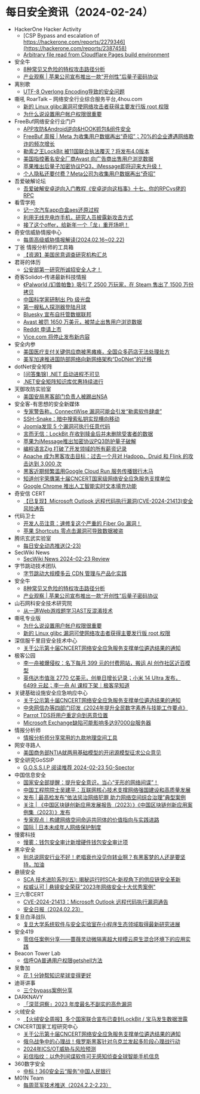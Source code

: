 # 每日安全资讯（2024-02-24）

- HackerOne Hacker Activity
  - [CSP Bypass and escalation of https://hackerone.com/reports/2279346](https://hackerone.com/reports/2387458)
  - [Arbitrary file read from Cloudflare Pages build environment](https://hackerone.com/reports/1570874)
- 安全牛
  - [8种常见又危险的特权攻击路径分析](https://www.aqniu.com/industry/102683.html)
  - [产业观察 | 苹果公司宣布推出一款“开创性”后量子密码协议](https://www.aqniu.com/industry/102682.html)
- 离别歌
  - [UTF-8 Overlong Encoding导致的安全问题](https://www.leavesongs.com/PENETRATION/utf-8-overlong-encoding.html)
- 嘶吼 RoarTalk – 网络安全行业综合服务平台,4hou.com
  - [新的 Linux glibc漏洞可使网络攻击者获得主要发行版 root 权限](https://www.4hou.com/posts/qpNk)
  - [为什么说设置用户帐户权限很重要](https://www.4hou.com/posts/1pJq)
- FreeBuf网络安全行业门户
  - [APP攻防&Android逆向&HOOK抓包&组件安全](https://www.freebuf.com/articles/endpoint/392458.html)
  - [FreeBuf 周报 | Meta 为收集用户数据再出“奇招”；70%的企业遭遇网络欺诈的频次增长](https://www.freebuf.com/news/392438.html)
  - [勒索之王LockBit 被11国联合执法覆灭？将发布4.0版本](https://www.freebuf.com/news/392383.html)
  - [美国指控著名安全厂商Avast 向广告商出售用户浏览数据](https://www.freebuf.com/news/392370.html)
  - [苹果推出后量子加密协议PQ3，iMessage即将迎来大升级！](https://www.freebuf.com/news/392362.html)
  - [个人隐私还要付费？Meta公司为收集用户数据再出“奇招”](https://www.freebuf.com/news/392359.html)
- 吾爱破解论坛
  - [吾爱破解安卓逆向入门教程《安卓逆向这档事》十七、你的RPCvs佬的RPC](https://mp.weixin.qq.com/s?__biz=MjM5Mjc3MDM2Mw==&mid=2651140090&idx=1&sn=d8b3011c016ae650d83db7bd9363878c&chksm=bd50bfae8a2736b8260a8115ae2b0b95c929c8b221cabd8733853f6ba5409180b6a1443b30c0&scene=58&subscene=0#rd)
- 看雪学苑
  - [记一次汽车app白盒aes还原过程](https://mp.weixin.qq.com/s?__biz=MjM5NTc2MDYxMw==&mid=2458542568&idx=1&sn=63885b3c10c7f82d05ef175f84f63206&chksm=b18d516286fad87454063062b69fa71bc7728c3d22c2994276d21f03a2f07f54069c9f43fe51&scene=58&subscene=0#rd)
  - [利用无线充电炸手机，研究人员披露新攻击方式](https://mp.weixin.qq.com/s?__biz=MjM5NTc2MDYxMw==&mid=2458542568&idx=2&sn=bb6d7c733ff20a506b667f6923abb9f6&chksm=b18d516286fad8743f0dc63db1503fca379e60cc2a12e2da3130b101e1ca8b51bb1b8f99e9ac&scene=58&subscene=0#rd)
  - [接了这个offer，给新年一个「龙」重开场吧！](https://mp.weixin.qq.com/s?__biz=MjM5NTc2MDYxMw==&mid=2458542568&idx=3&sn=19328f0feba25ae565073585f12ce86a&chksm=b18d516286fad87432b6bb78d17df4a1d1eef60020b639e20e6c5ed31dc67e486d42dbfb3695&scene=58&subscene=0#rd)
- 奇安信威胁情报中心
  - [每周高级威胁情报解读(2024.02.16~02.22)](https://mp.weixin.qq.com/s?__biz=MzI2MDc2MDA4OA==&mid=2247509703&idx=1&sn=f8e9dbc3e31c0d5b2e3ad4122feba958&chksm=ea6651b0dd11d8a64404e160280301ceb6564cf5a9d060e4a26a03ccd800214e8c3cdc38a3b8&scene=58&subscene=0#rd)
- 丁爸 情报分析师的工具箱
  - [【资源】美国民意调查研究机构汇总](https://mp.weixin.qq.com/s?__biz=MzI2MTE0NTE3Mw==&mid=2651142341&idx=1&sn=073f70a1133821b59aceee385144de6c&chksm=f1af4fffc6d8c6e9828b5a13d50be3d4a99ca6e850c934fbb610fc60ef13bc9550fb5c30347e&scene=58&subscene=0#rd)
- 君哥的体历
  - [公安部第一研究所诚招安全人才！](https://mp.weixin.qq.com/s?__biz=MzI2MjQ1NTA4MA==&mid=2247490960&idx=1&sn=7087d66261903688cd64676b5a1f06ae&chksm=ea4bb7d7dd3c3ec160ea78899523884c95ead23948a0dd437b5085980b13abf1edb5cfca8486&scene=58&subscene=0#rd)
- 奇客Solidot–传递最新科技情报
  - [《Palworld /幻兽帕鲁》吸引了 2500 万玩家，在 Steam 售出了 1500 万份拷贝](https://www.solidot.org/story?sid=77432)
  - [中国科学家研制出 Pb 级光盘](https://www.solidot.org/story?sid=77431)
  - [第一艘私人探测器登陆月球](https://www.solidot.org/story?sid=77430)
  - [Bluesky 宣布自托管数据联邦](https://www.solidot.org/story?sid=77428)
  - [Avast 被罚 1650 万美元，被禁止出售用户浏览数据](https://www.solidot.org/story?sid=77427)
  - [Reddit 申请上市](https://www.solidot.org/story?sid=77426)
  - [Vice.com 将停止发布新内容](https://www.solidot.org/story?sid=77425)
- 安全内参
  - [美国医疗支付关键供应商被黑瘫痪，全国众多药店无法处理处方](https://mp.weixin.qq.com/s?__biz=MzI4NDY2MDMwMw==&mid=2247511052&idx=1&sn=357fcb5962d0b01d8c011e140cf2d080&chksm=ebfaeb2cdc8d623af969677f178d407989e2caaa8c8e45257fa7c4a02468b106436a0bead24c&scene=58&subscene=0#rd)
  - [美军加速推进国防部网络向新网络架构“DoDNet”的迁移](https://mp.weixin.qq.com/s?__biz=MzI4NDY2MDMwMw==&mid=2247511052&idx=2&sn=c2ce6b85580afe6dbde868ce2d161590&chksm=ebfaeb2cdc8d623a71f7ed7bc8c2e8b1acfe59c61824a2be4645a7b6d0a0fa4c62fbafec85c0&scene=58&subscene=0#rd)
- dotNet安全矩阵
  - [[问答集锦] .NET 启动进程不可见](https://mp.weixin.qq.com/s?__biz=MzUyOTc3NTQ5MA==&mid=2247490785&idx=1&sn=ad76c104ce90902f5ff2bc46dad16da9&chksm=fa5ab20ccd2d3b1ae78304c60f0c8f66244b9fe0e659cf641aff163ff271d5d8df9f33985b43&scene=58&subscene=0#rd)
  - [.NET安全矩阵知识库优惠持续进行](https://mp.weixin.qq.com/s?__biz=MzUyOTc3NTQ5MA==&mid=2247490785&idx=2&sn=dc107005332c309ff7b51d1f278a58b6&chksm=fa5ab20ccd2d3b1aa3641abe870aa9a62b455a5d82ca7d6cc8042fd274046ccc8c17f6a5e031&scene=58&subscene=0#rd)
- 天御攻防实验室
  - [美国安局黑客部门负责人被踢出NSA](https://mp.weixin.qq.com/s?__biz=MzU0MzgyMzM2Nw==&mid=2247485413&idx=1&sn=4444415f805dc8488c4ac3c1933df85a&chksm=fb04c48dcc734d9b8673f340236d93c15152da9051f4a59cbe371b73c7ab25da3d59a44ad2b6&scene=58&subscene=0#rd)
- 安全客-有思想的安全新媒体
  - [专家警告称，ConnectWise 漏洞可能会引发“勒索软件肆虐”](https://www.anquanke.com/post/id/293407)
  - [SSH-Snake：暗中搜索私钥实现横向移动](https://www.anquanke.com/post/id/293405)
  - [Joomla发现 5 个漏洞可执行任意代码](https://www.anquanke.com/post/id/293403)
  - [言而无信：LockBit 在收到赎金后并未删除受害者的数据](https://www.anquanke.com/post/id/293401)
  - [苹果为iMessage推出加密协议PQ3防护量子破解](https://www.anquanke.com/post/id/293399)
  - [编程语言Zig 打破了开发领域的所有薪资记录](https://www.anquanke.com/post/id/293397)
  - [Apache 成为黑客攻击目标：过去一个月对 Hadoop、Druid 和 Flink 的攻击达到 3,000 次](https://www.anquanke.com/post/id/293395)
  - [黑客近期频繁滥用Google Cloud Run 服务传播银行木马](https://www.anquanke.com/post/id/293389)
  - [知道创宇荣膺第十届CNCERT国家级网络安全应急服务支撑单位](https://www.anquanke.com/post/id/293386)
  - [Google Chrome 推出人工智能实时文本填充功能](https://www.anquanke.com/post/id/293387)
- 奇安信 CERT
  - [【已复现】Microsoft Outlook 远程代码执行漏洞(CVE-2024-21413)安全风险通告](https://mp.weixin.qq.com/s?__biz=MzU5NDgxODU1MQ==&mid=2247500545&idx=1&sn=d9f990d1990fcac777ec01aff28ad72e&chksm=fe79e799c90e6e8f8253fd98dc7849e67980986d1c1b53bcf10d71a0b8bc0e6d1f6eb58eb694&scene=58&subscene=0#rd)
- 代码卫士
  - [开发人员注意：速修复这个严重的 Fiber Go 漏洞！](https://mp.weixin.qq.com/s?__biz=MzI2NTg4OTc5Nw==&mid=2247518905&idx=1&sn=d78b42cf79ea9e1666eb0759db2961cb&chksm=ea94bbd3dde332c51c454b850627d9a2bcfa4a86187bd1924e82f853f7b0f8fad6bf8d94d59c&scene=58&subscene=0#rd)
  - [苹果 Shortcuts 零点击漏洞可导致数据被盗](https://mp.weixin.qq.com/s?__biz=MzI2NTg4OTc5Nw==&mid=2247518905&idx=2&sn=89ec572b50147fe28714126b1d8bcb55&chksm=ea94bbd3dde332c507d0bd517efb3a88849ef91c65ed3b863479408bd332068071f546a9914c&scene=58&subscene=0#rd)
- 腾讯玄武实验室
  - [每日安全动态推送(2-23)](https://mp.weixin.qq.com/s?__biz=MzA5NDYyNDI0MA==&mid=2651959531&idx=1&sn=4cbac81d511ca7cdf1e41195972e1817&chksm=8baed074bcd95962db87e1487c1c647655c2718f4557219848b31b2b863a8ba74159a9657d1c&scene=58&subscene=0#rd)
- SecWiki News
  - [SecWiki News 2024-02-23 Review](http://www.sec-wiki.com/?2024-02-23)
- 字节跳动技术团队
  - [字节跳动大规模多云 CDN 管理与产品化实践](https://mp.weixin.qq.com/s?__biz=MzI1MzYzMjE0MQ==&mid=2247505742&idx=1&sn=c7f767308d39ed05189f6107f574bca1&chksm=e9d31cacdea495ba605d0c79b78044a222c453cd460516f8ba7b8ac7c8c10d5d09aee9bd123c&scene=58&subscene=0#rd)
- 安全牛
  - [8种常见又危险的特权攻击路径分析](https://mp.weixin.qq.com/s?__biz=MjM5Njc3NjM4MA==&mid=2651128129&idx=1&sn=e7db365d2aa0013534c949b9a3ad4e48&chksm=bd15b1928a6238847e128c2324659419d8d144e4255489aba266e823dcd6da522631498345b6&scene=58&subscene=0#rd)
  - [产业观察 | 苹果公司宣布推出一款“开创性”后量子密码协议](https://mp.weixin.qq.com/s?__biz=MjM5Njc3NjM4MA==&mid=2651128129&idx=2&sn=d2a4c75877e0017eda738306ccd4b736&chksm=bd15b1928a623884d6f6ddcf181055c693fe1fe815a09b0a2cc9abfccd49990c13ef6d0184e7&scene=58&subscene=0#rd)
- 山石网科安全技术研究院
  - [从一道Web游戏题学习AST反混淆技术](https://mp.weixin.qq.com/s?__biz=MzUzMDUxNTE1Mw==&mid=2247504939&idx=1&sn=d305cebb5bc2b5dcf316552c17572278&chksm=fa520195cd2588833f9c5f36a3a31cf08716d7b59f587302b34d5966cf024f251a6c3166193f&scene=58&subscene=0#rd)
- 嘶吼专业版
  - [为什么说设置用户帐户权限很重要](https://mp.weixin.qq.com/s?__biz=MzI0MDY1MDU4MQ==&mid=2247573734&idx=1&sn=c26ddab3e3692948da1d44ebb064b352&chksm=e91470dcde63f9cad81f25766eb942a3a08698739988a853cdb062feb418147c408ea930a529&scene=58&subscene=0#rd)
  - [新的 Linux glibc 漏洞可使网络攻击者获得主要发行版 root 权限](https://mp.weixin.qq.com/s?__biz=MzI0MDY1MDU4MQ==&mid=2247573734&idx=2&sn=d3281066b883701bcf89b718c0efb478&chksm=e91470dcde63f9caea217c3ce6edd5028e2475620ddd6b26ee3712dbe814c255e78268ec8c70&scene=58&subscene=0#rd)
- 深信服千里目安全技术中心
  - [关于公示第十届CNCERT网络安全应急服务支撑单位遴选结果的通知](https://mp.weixin.qq.com/s?__biz=Mzg2NjgzNjA5NQ==&mid=2247522149&idx=1&sn=08df0ca27dab09f00219fe53cc893f61&chksm=ce461c75f9319563da80b575ec5433b1f1ce0d20bbb82965873559aafa55dfdb3900b45ab725&scene=58&subscene=0#rd)
- 极客公园
  - [李一舟被爆侵权：名下每月 399 元的付费网站，搬运 AI 创作社区近百模型](https://mp.weixin.qq.com/s?__biz=MTMwNDMwODQ0MQ==&mid=2653034089&idx=1&sn=1bfd4ed86c55b98fc353887f582cb99d&chksm=7e576bdf4920e2c927c9f1e89316fe1079fe9f0342de4c3fa7976441d9b865ec87e2eafd078f&scene=58&subscene=0#rd)
  - [英伟达市值涨 2770 亿美元，创单日增长记录；小米 14 Ultra 发布，6499 元起；李一舟 AI 课程下架｜极客早知道](https://mp.weixin.qq.com/s?__biz=MTMwNDMwODQ0MQ==&mid=2653034077&idx=1&sn=f3be379d1f1281e6daeb4e1069c6519d&chksm=7e576beb4920e2fd032f1e48e242525eecdafdb90d2e831071ad9ec44d6f6a8cfd2c51782ce5&scene=58&subscene=0#rd)
- 关键基础设施安全应急响应中心
  - [关于公示第十届CNCERT网络安全应急服务支撑单位遴选结果的通知](https://mp.weixin.qq.com/s?__biz=MzkyMzAwMDEyNg==&mid=2247542356&idx=1&sn=d034e2a6a6146d8f8a64d9d5a55ef999&chksm=c1e9aa05f69e2313aa222c8225444b7c0c95310a5918cd9a36c941c4c8f2792ac641cd0a46ed&scene=58&subscene=0#rd)
  - [中央网信办等四部门印发《2024年提升全民数字素养与技能工作要点》](https://mp.weixin.qq.com/s?__biz=MzkyMzAwMDEyNg==&mid=2247542356&idx=2&sn=166b57f3724f770a1d18f00fbd12085c&chksm=c1e9aa05f69e2313e32e31bedf672205aa1983e3bb42719d0433c1036bfcbe366f83593bb4e2&scene=58&subscene=0#rd)
  - [Parrot TDS将用户重定向到恶意位置](https://mp.weixin.qq.com/s?__biz=MzkyMzAwMDEyNg==&mid=2247542356&idx=3&sn=cdf9ff24996707ae7d60ea6892c37c94&chksm=c1e9aa05f69e2313b4008171968ca8f39b6f9df6c64dc21100fca4022c5089793808e6611a8d&scene=58&subscene=0#rd)
  - [Microsoft Exchange缺陷可能影响多达97000台服务器](https://mp.weixin.qq.com/s?__biz=MzkyMzAwMDEyNg==&mid=2247542356&idx=4&sn=e5dd45eacb96807129dfa34233f2d73d&chksm=c1e9aa05f69e23134a0c3998b83d5304bd269cd034c1fe5ec1980bd07a060568a95694712139&scene=58&subscene=0#rd)
- 情报分析师
  - [情报分析师分享常用的九款地理空间工具](https://mp.weixin.qq.com/s?__biz=MzA3Mjc1MTkwOA==&mid=2650546337&idx=1&sn=72371ff652cdb8d5c08faf136a0a907b&chksm=87110eeab06687fc588db17c9f489c49270045624b1844f4fce592340e40e43a5e9383ea87e8&scene=58&subscene=0#rd)
- 网安寻路人
  - [美国商务部NTIA就两用基础模型的开闭源模型征求公众意见](https://mp.weixin.qq.com/s?__biz=MzIxODM0NDU4MQ==&mid=2247501420&idx=1&sn=af6692719146546530d2339c0a39b3c4&chksm=97e97b86a09ef2906973dd28f2623342a62f608eb6f30d02c6c250d973c4706af8d68fb80f5b&scene=58&subscene=0#rd)
- 安全研究GoSSIP
  - [G.O.S.S.I.P 阅读推荐 2024-02-23 5G-Spector](https://mp.weixin.qq.com/s?__biz=Mzg5ODUxMzg0Ng==&mid=2247497364&idx=1&sn=05a48e44010c0fbe4d60eaeb9b4ea936&chksm=c063d84df714515bd581c76614753b053261ccf4a9591a197defb0a4d71787eb03be518dd495&scene=58&subscene=0#rd)
- 中国信息安全
  - [国家安全部提醒：提升安全意识，当心“无形的网络间谍”！](https://mp.weixin.qq.com/s?__biz=MzA5MzE5MDAzOA==&mid=2664205412&idx=1&sn=90bb08666467560d70cf15f476d3f19c&chksm=8b598e9dbc2e078b9dc7a38ccd6802e97ba0d81aa3569f11755b8aee7780b2ef4db310a54a15&scene=58&subscene=0#rd)
  - [中国工程院院士吴建平：互联网核心技术支撑网络强国建设和高质量发展](https://mp.weixin.qq.com/s?__biz=MzA5MzE5MDAzOA==&mid=2664205412&idx=2&sn=407b6d358590ba92cff3656de0a3969f&chksm=8b598e9dbc2e078bfd3103cdd25f433b4e425d39430099933ee8080e50a923559743d90a681e&scene=58&subscene=0#rd)
  - [发布 | 最高检发布“依法惩治网络犯罪 助力网络空间综合治理”典型案例](https://mp.weixin.qq.com/s?__biz=MzA5MzE5MDAzOA==&mid=2664205412&idx=3&sn=2ec4dcf57e48337f31507294c9b058d3&chksm=8b598e9dbc2e078baa6ab84b81525d5b416cede2e9b788d9a9c76c83ca8fef33d648f35c1ccc&scene=58&subscene=0#rd)
  - [关注 | 《中国区块链创新应用发展报告（2023）》《中国区块链创新应用案例集（2023）》发布](https://mp.weixin.qq.com/s?__biz=MzA5MzE5MDAzOA==&mid=2664205412&idx=4&sn=ae4e2d028771ed7e8075a9c698d0ae99&chksm=8b598e9dbc2e078b0f8c173c748b518de3e0adaed3479c03c1c166eee5c35e54cfa10af1033d&scene=58&subscene=0#rd)
  - [专家观点｜构建网络空间命运共同体的价值指向与实践进路](https://mp.weixin.qq.com/s?__biz=MzA5MzE5MDAzOA==&mid=2664205412&idx=5&sn=615e8b1fb1fe6eb1cb8b7d4d45992254&chksm=8b598e9dbc2e078bba902b6eade5d8c05c815f2e1d00c67c37c387e400f23b94898bbb8e7c59&scene=58&subscene=0#rd)
  - [国际 | 日本未成年人网络保护制度](https://mp.weixin.qq.com/s?__biz=MzA5MzE5MDAzOA==&mid=2664205412&idx=6&sn=196f29e0a06c006b7d6e10341d47f47d&chksm=8b598e9dbc2e078b5b032419a620ff4e2ad30e7762637af03642e0ab9e0876d99180f53ba59e&scene=58&subscene=0#rd)
- 慢雾科技
  - [慢雾：钱包安全审计新增硬件钱包安全审计项](https://mp.weixin.qq.com/s?__biz=MzU4ODQ3NTM2OA==&mid=2247499436&idx=1&sn=370bce730b524184d7f7cf96a5bff22a&chksm=fdde802bcaa9093d5efe71099dd0054d89e17eb93c6ad09830ed0887a0322dc3ba92d2522098&scene=58&subscene=0#rd)
- 黑伞安全
  - [别总说网安行业不好！老唱衰也没见你转业啊？有黑客梦的人还是要坚持，加油](https://mp.weixin.qq.com/s?__biz=MzU0MzkzOTYzOQ==&mid=2247488826&idx=1&sn=306a752ad553df22d7ef6a42828553c8&chksm=fb029862cc751174039287aef7d346f43beadf73abc3ddb64c81a1412b51efacbac216719728&scene=58&subscene=0#rd)
- 悬镜安全
  - [SCA 技术进阶系列(五): 揭秘运行时SCA-新视角下的供应链安全革新](https://mp.weixin.qq.com/s?__biz=MzA3NzE2ODk1Mg==&mid=2647789935&idx=1&sn=ba3fcbad2e96d36b6cf6aa8e78bc393e&chksm=87709938b007102ed40d1c2cb835a60ffe218e297273a3ce818cb5cea79f6ede54d27455c12f&scene=58&subscene=0#rd)
  - [权威认可 | 悬镜安全荣获"2023年网络安全十大优秀案例"](https://mp.weixin.qq.com/s?__biz=MzA3NzE2ODk1Mg==&mid=2647789935&idx=2&sn=83314af09519af79f350cb42442450b3&chksm=87709938b007102ed835e1f3a4b028e64b568e5a3907af807ad12ef345ac158e41e68f00d22b&scene=58&subscene=0#rd)
- 三六零CERT
  - [CVE-2024-21413：Microsoft Outlook 远程代码执行漏洞通告](https://mp.weixin.qq.com/s?__biz=MzU5MjEzOTM3NA==&mid=2247502796&idx=1&sn=ce48dd867994ddaaef86e0dea742ce4f&chksm=fe26cecdc95147dbb119205ba33d9435d588d710143435157b91c257756a8016d27dcf569798&scene=58&subscene=0#rd)
  - [安全日报（2024.02.23）](https://mp.weixin.qq.com/s?__biz=MzU5MjEzOTM3NA==&mid=2247502796&idx=2&sn=eb1f29b9e5142de09ca56370d88578ef&chksm=fe26cecdc95147dbe97ee215a7c1a51dff2a6bb748c994d8f826fa52286c30eef0364796803b&scene=58&subscene=0#rd)
- 复旦白泽战队
  - [复旦大学系统软件与安全实验室在小程序生态领域取得最新研究进展](https://mp.weixin.qq.com/s?__biz=MzU4NzUxOTI0OQ==&mid=2247488810&idx=1&sn=2e992a4e0f89945b5c15f66a2c61ab0a&chksm=fdeb9154ca9c184265faea766da3947ed912d8bff9e01f5ac9b39d744388db38af553e459a76&scene=58&subscene=0#rd)
- 安全419
  - [零信任案例分享——蔷薇灵动微隔离超大规模云原生混合环境下的应用实践](https://mp.weixin.qq.com/s?__biz=MzUyMDQ4OTkyMg==&mid=2247538119&idx=1&sn=e41b26a7ad1e41adfd8c41f882df7dad&chksm=f9eb8b6ace9c027c11fb8bad63021fbde82fd7e40c4edf23c76373306586987ab974b1113282&scene=58&subscene=0#rd)
- Beacon Tower Lab
  - [信呼OA普通用户权限getshell方法](https://mp.weixin.qq.com/s?__biz=MzkzNjMxNDM0Mg==&mid=2247486379&idx=1&sn=41d6d0594b370c9d2cb5cbf2793cc8c3&chksm=c2a1df22f5d656349c26dd03a23f90841fdd25a105772bfb65b95d07b3a1034d22b0930a76fe&scene=58&subscene=0#rd)
- 吴鲁加
  - [花 1 分钟帮知识星球变得更好](https://mp.weixin.qq.com/s?__biz=Mzg5NDY4ODM1MA==&mid=2247484642&idx=1&sn=f0401c92c3058562b3476e8cb8adcde6&chksm=c01a89d3f76d00c547601262e477cabacea4b27e96bdf1dde1bbe314290eb483554174d55662&scene=58&subscene=0#rd)
- 迪哥讲事
  - [三个bypass案例分享](https://mp.weixin.qq.com/s?__biz=MzIzMTIzNTM0MA==&mid=2247493611&idx=1&sn=3cdccb4948fc091a306db0a5e23e24db&chksm=e8a5ed88dfd2649e5bf882c7be39cfdc6be53ca3f9dbfbe41a2848fa0006688d656a5a90c214&scene=58&subscene=0#rd)
- DARKNAVY
  - [「深蓝洞察」2023 年度最名不副实的高危漏洞](https://mp.weixin.qq.com/s?__biz=MzkyMjM5MTk3NQ==&mid=2247485335&idx=1&sn=2f97660bf4d4042c2e8c2d351134772d&chksm=c1f4435ff683ca49c9a6c56dda149cd66272fd9b137166c4d97254fa2355a03f614f5c4008a4&scene=58&subscene=0#rd)
- 火绒安全
  - [【火绒安全周报】多个国家联合宣布已查封LockBit / 宝马发生数据泄露](https://mp.weixin.qq.com/s?__biz=MzI3NjYzMDM1Mg==&mid=2247517570&idx=1&sn=b983b1f7932b5f9ef1bdac5585e272fa&chksm=eb705bbddc07d2ab98acb5148ed27f25ac02bc522b320fa3fbcde94e843c2297c9c6014014b4&scene=58&subscene=0#rd)
- CNCERT国家工程研究中心
  - [关于公示第十届CNCERT网络安全应急服务支撑单位遴选结果的通知](https://mp.weixin.qq.com/s?__biz=MzUzNDYxOTA1NA==&mid=2247543059&idx=1&sn=79baccf61cf6affc66c744a08090688a&chksm=fa939fd2cde416c4285e0d09aa29d2729500f662ae294cb72be5f6d6f9fd93b7b0b0c4630f17&scene=58&subscene=0#rd)
  - [俄乌战争中的心理战！俄罗斯黑客针对乌克兰发起多阶段心理战行动](https://mp.weixin.qq.com/s?__biz=MzUzNDYxOTA1NA==&mid=2247543059&idx=2&sn=9073187a7cf2b0facfe94e99cc0fbea0&chksm=fa939fd2cde416c48603a31830e53a471fea36684f3c35f420da0c02bf8a7eef74eafa3867f2&scene=58&subscene=0#rd)
  - [2024年ICS/OT威胁与风险预测](https://mp.weixin.qq.com/s?__biz=MzUzNDYxOTA1NA==&mid=2247543059&idx=3&sn=afec53442b941f0fc798ef26363e039d&chksm=fa939fd2cde416c4c33413f36584b1f4380a87ccc2b019fdfc5b572e65431f725a18e329b493&scene=58&subscene=0#rd)
  - [彩信指纹：以色列间谍软件可无感知侦查全球智能手机信息](https://mp.weixin.qq.com/s?__biz=MzUzNDYxOTA1NA==&mid=2247543059&idx=4&sn=05e7f4f4d8832cb12ebcef6d60a03951&chksm=fa939fd2cde416c4a459359cf503ed93632339999a8205d6d9a1a9592fddb83aeb9b1f2214c0&scene=58&subscene=0#rd)
- 360数字安全
  - [中标！360安全云“服务”中国人民银行](https://mp.weixin.qq.com/s?__biz=MzA4MTg0MDQ4Nw==&mid=2247569624&idx=1&sn=f157ba647128199cf3e8cd54cf5bf923&chksm=9f8d40d0a8fac9c66043e1f4fbc71a7db49118857197b8df7ac4116f5836bb2f60184a66752d&scene=58&subscene=0#rd)
- M01N Team
  - [每周蓝军技术推送（2024.2.2-2.23）](https://mp.weixin.qq.com/s?__biz=MzkyMTI0NjA3OA==&mid=2247493380&idx=1&sn=2f4d694cbd77e35b53a5c68c02e0464d&chksm=c1842715f6f3ae039f72975812ee6f02115d72176e8521d1fac03979996d60f39ff97329da6e&scene=58&subscene=0#rd)
